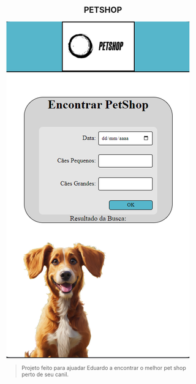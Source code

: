 <h2 align="center">PETSHOP</h2>

<img src="./imagens/Front-Site.png" alt="View do site"/>

> Projeto feito para ajuadar Eduardo a encontrar o melhor pet shop perto de seu canil.

